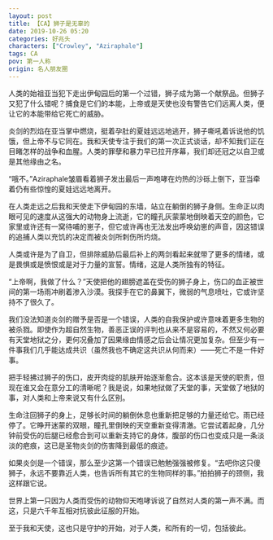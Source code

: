 ```yaml
---
layout: post
title: 【CA】狮子是无辜的
date: 2019-10-26 05:20
categories: 好兆头
characters: ["Crowley", "Aziraphale"]
tags: CA
pov: 第一人称
origin: 名人朋友圈
---
```


人类的始祖亚当犯下走出伊甸园后的第一个过错，狮子成为第一个献祭品。但狮子又犯了什么错呢？捕食是它们的本能，上帝或是天使也没有警告它们远离人类，便让它的本能带给它死亡的威胁。

炎剑的烈焰在亚当掌中燃烧，挺着孕肚的夏娃远远地逃开，狮子嘶吼着诉说他的饥饿，但上帝不与它同在。我和天使专注于我们的第一次正式谈话，却不知我们正在目睹怎样的战争和血腥。人类的罪孽和暴力早已拉开序幕，我们却还冠之以自卫或是其他缘由之名。

“哦不。”Aziraphale皱眉看着狮子发出最后一声咆哮在灼热的沙砾上倒下，亚当牵着仍有些惊惶的夏娃远远地离开。

在人类走远之后我和天使走下伊甸园的东墙，站立在躺倒的狮子身侧。生命正以肉眼可见的速度从这强大的动物身上流逝，它的瞳孔灰蒙蒙地倒映着天空的颜色，它家里或许还有一窝待哺的崽子，但它或许再也无法发出呼唤幼崽的声音，因这错误的追捕人类以充饥的决定而被炎剑所刺伤所灼烧。

人类或许是为了自卫，但排除威胁后最后补上的两剑看起来就带了更多的情绪，或是畏惧或是愤恨或是对于力量的宣誓。情绪，这是人类所独有的特征。

“上帝啊，我做了什么？”天使把他的翅膀遮盖在受伤的狮子身上，伤口的血正被世间的第一场雨冲刷着渗入沙漠。我探手在它的鼻翼下，微弱的气息喷吐，它或许坚持不了很久了。

我们没法知道炎剑的赠予是否是一个错误，人类的自我保护或许意味着更多生物的被杀戮。即使作为超自然生物，善恶正误的评判也从来不是容易的，不然又何必要有天堂地狱之分，更何况叠加了因果缘由情感之后会让情况更加复杂。但至少有一件事我们几乎能达成共识（虽然我也不确定这共识从何而来）——死亡不是一件好事。

把手轻拂过狮子的伤口，皮开肉绽的肌肤开始逐渐愈合。这本该是天使的职责，但现在谁又会在意分工的清晰呢？我是说，如果地狱做了天堂的事，天堂做了地狱的事，对人类和上帝来说又有什么区别。

生命注回狮子的身上，足够长时间的躺倒休息也重新把足够的力量还给它。雨已经停了。它睁开迷蒙的双眼，瞳孔里倒映的天空重新变得清澈。它尝试着起身，几分钟前受伤的后腿已经愈合到可以重新支持它的身体，腹部的伤口也变成只是一条淡淡的疤痕，这已是圣物炎剑的伤害降到最低的痕迹。

如果炎剑是一个错误，那么至少这第一个错误已勉勉强强被修复。“去吧你这只傻狮子，永远不要靠近人类，也告诉所有其它的生物同样的事。”拍拍狮子的颈侧，我这样跟它说。

世界上第一只因为人类而受伤的动物仰天咆哮诉说了自然对人类的第一声不满。而这，只是六千年互相对抗彼此征服的开始。

至于我和天使，这也只是守护的开始，对于人类，和所有的一切，包括彼此。
